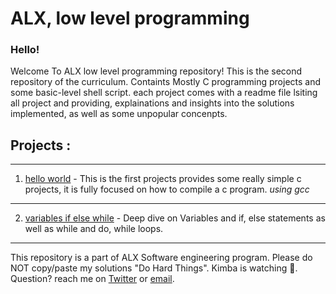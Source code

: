 # ALX, low level programming
### Hello!
Welcome To ALX low level programming repository! This is the second repository of the curriculum. Containts Mostly C programming projects
and some basic-level shell script. each project comes with a readme file lsiting all project and providing, explainations and insights into
the solutions implemented, as well as some unpopular concenpts.

## Projects :
---
1. [hello world]( https://github.com/sbe4658/alx-low_level_programming/tree/main/0x00-hello_world "0x00") - This is the first projects provides some really simple c projects, it is fully focused on how to compile a c
program. *using gcc*
---
2. [variables if else while](https://github.com/sbe4658/alx-low_level_programming/tree/main/0x01-variables_if_else_while "0x01") - Deep dive on Variables and if, else statements as well as while and do, while loops.
___
This repository is a part of ALX Software engineering program. Please do NOT copy/paste my solutions "Do Hard Things".
Kimba is watching :lion:.
Question? reach me on [Twitter](https://twitter.com/xSALINKOx "twitter") or [email](salekbenelhabchi@gmail.com "email").
